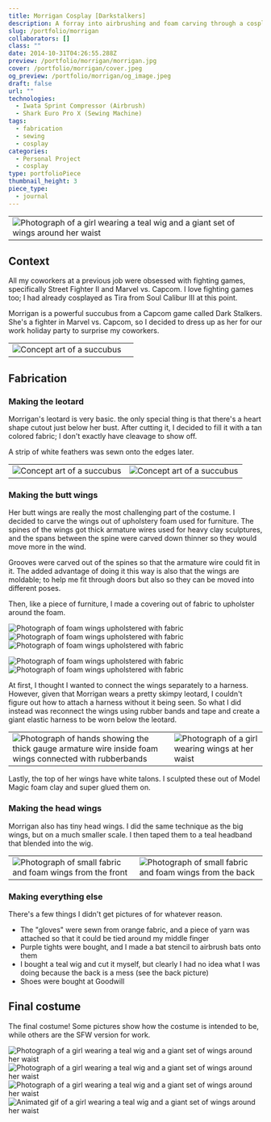 ```yaml
---
title: Morrigan Cosplay [Darkstalkers]
description: A forray into airbrushing and foam carving through a cosplay of the popular and sexy Darkstalkers character.
slug: /portfolio/morrigan
collaborators: []
class: ""
date: 2014-10-31T04:26:55.288Z
preview: /portfolio/morrigan/morrigan.jpg
cover: /portfolio/morrigan/cover.jpeg
og_preview: /portfolio/morrigan/og_image.jpeg
draft: false
url: ""
technologies:
  - Iwata Sprint Compressor (Airbrush)
  - Shark Euro Pro X (Sewing Machine)
tags:
  - fabrication
  - sewing
  - cosplay
categories:
  - Personal Project
  - cosplay
type: portfolioPiece
thumbnail_height: 3
piece_type:
  - journal
---
```


| |
| -- |
| ![Photograph of a girl wearing a teal wig and a giant set of wings around her waist](/optimized/portfolio/morrigan/morrigan.webp) |

## Context
All my coworkers at a previous job were obsessed with fighting games, specifically Street Fighter II and Marvel vs. Capcom. I love fighting games too; I had already cosplayed as Tira from Soul Calibur III at this point.

Morrigan is a powerful succubus from a Capcom game called Dark Stalkers. She's a fighter in Marvel vs. Capcom, so I decided to dress up as her for our work holiday party to surprise my coworkers.

| | |
| -- | --- |
| ![Concept art of a succubus](/optimized/portfolio/morrigan/conceptart.webp) | |

## Fabrication

### Making the leotard
Morrigan's leotard is very basic. the only special thing is that there's a heart shape cutout just below her bust. After cutting it, I decided to fill it with a tan colored fabric; I don't exactly have cleavage to show off.

A strip of white feathers was sewn onto the edges later.

| | |
| --  | -- |
| ![Concept art of a succubus](/optimized/portfolio/morrigan/leotard1.webp) | ![Concept art of a succubus](/optimized/portfolio/morrigan/leotard2.webp) |

### Making the butt wings
Her butt wings are really the most challenging part of the costume. I decided to carve the wings out of upholstery foam used for furniture. The spines of the wings got thick armature wires used for heavy clay sculptures, and the spans between the spine were carved down thinner so they would move more in the wind.

Grooves were carved out of the spines so that the armature wire could fit in it. The added advantage of doing it this way is also that the wings are moldable; to help me fit through doors but also so they can be moved into different poses.

Then, like a piece of furniture, I made a covering out of fabric to upholster around the foam.

![Photograph of foam wings upholstered with fabric](/optimized/portfolio/morrigan/wings1.webp)
![Photograph of foam wings upholstered with fabric](/optimized/portfolio/morrigan/wings2.webp)
![Photograph of foam wings upholstered with fabric](/optimized/portfolio/morrigan/wings3.webp)

![Photograph of foam wings upholstered with fabric](/optimized/portfolio/morrigan/wings4.webp)
![Photograph of foam wings upholstered with fabric](/optimized/portfolio/morrigan/wings5.webp)

At first, I thought I wanted to connect the wings separately to a harness. However, given that Morrigan wears a pretty skimpy leotard, I couldn't figure out how to attach a harness without it being seen. So what I did instead was reconnect the wings using rubber bands and tape and create a giant elastic harness to be worn below the leotard.

| | |
| --  | -- |
| ![Photograph of hands showing the thick gauge armature wire inside foam wings connected with rubberbands](/optimized/portfolio/morrigan/wingharness1.webp) | ![Photograph of a girl wearing wings at her waist](/optimized/portfolio/morrigan/wingharness2.webp) |

Lastly, the top of her wings have white talons. I sculpted these out of Model Magic foam clay and super glued them on.

### Making the head wings
Morrigan also has tiny head wings. I did the same technique as the big wings, but on a much smaller scale. I then taped them to a teal headband that blended into the wig.

| | |
| --  | -- |
| ![Photograph of small fabric and foam wings from the front](/optimized/portfolio/morrigan/headwings1.webp) | ![Photograph of small fabric and foam wings from the back](/optimized/portfolio/morrigan/headwings2.webp) |

### Making everything else
There's a few things I didn't get pictures of for whatever reason.

- The "gloves" were sewn from orange fabric, and a piece of yarn was attached so that it could be tied around my middle finger
- Purple tights were bought, and I made a bat stencil to airbrush bats onto them
- I bought a teal wig and cut it myself, but clearly I had no idea what I was doing because the back is a mess (see the back picture)
- Shoes were bought at Goodwill

## Final costume

The final costume! Some pictures show how the costume is intended to be, while others are the SFW version for work.

![Photograph of a girl wearing a teal wig and a giant set of wings around her waist](/optimized/portfolio/morrigan/final4.webp)
![Photograph of a girl wearing a teal wig and a giant set of wings around her waist](/optimized/portfolio/morrigan/final1.webp)
![Photograph of a girl wearing a teal wig and a giant set of wings around her waist](/optimized/portfolio/morrigan/final2.webp)
![Animated gif of a girl wearing a teal wig and a giant set of wings around her waist](/optimized/portfolio/morrigan/final3.gif)
